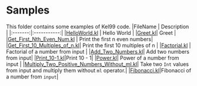 # Samples
This folder contains some examples of Kel99 code.
|FileName | Description |
|:-------:|:-----------:|
|[HelloWorld.kl](HelloWorld.kl) | Hello World |
|[Greet.kl](Greet.kl)| Greet |
|[Get_First_Nth_Even_Num.kl](Get_First_Nth_Even_Num.kl) | Print the first n even numbers|
|[Get_First_10_Multiples_of_n.kl](Get_First_10_multiples_of_n.kl)| Print the first 10 multiples of n |
|[Factorial.kl](Factorial.kl) | Factorial of a number from input |
|[Add_Two_Numbers.kl](Add_Two_Numbers.kl)| Add two numbers from input|
|[Print_10-1.kl](Print_10-1.kl)|Print 10 - 1|
|[Power.kl](Power.kl)| Power of a number from input |
|[Multiply_Two_Positive_Numbers_Without_ml.kl](Multiply_Two_Positive_Numbers_Without_ml.kl)| Take two `Int` values from input and multiply them without `ml` operator.|
|[Fibonacci.kl](Fibonacci.kl)|Fibonacci of a number from `input`|
